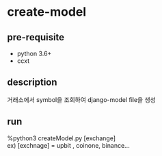 # create-model


## pre-requisite
- python 3.6+
- ccxt


## description
거래소에서 symbol을 조회하여 django-model file을 생성


## run 
%python3 createModel.py [exchange]  
ex) [exchnage] = upbit , coinone, binance... 
